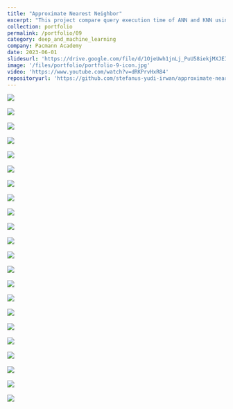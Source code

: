 ```yaml
---
title: "Approximate Nearest Neighbor"
excerpt: "This project compare query execution time of ANN and KNN using embedding with dimention (1x50)"
collection: portfolio
permalink: /portfolio/09
category: deep_and_machine_learning
company: Pacmann Academy
date: 2023-06-01
slidesurl: 'https://drive.google.com/file/d/1OjeUwh1jnLj_PuU58iekjMXJEI1qkOmF/view?usp=sharing'
image: '/files/portfolio/portfolio-9-icon.jpg'
video: 'https://www.youtube.com/watch?v=dRKPrvHxR84'
repositoryurl: 'https://github.com/stefanus-yudi-irwan/approximate-nearest-neighbor'
---
```

<img src="https://raw.githubusercontent.com/stefanus-yudi-irwan/approximate-nearest-neighbor/main/images/image-1.jpg"><br><br>
<img src="https://raw.githubusercontent.com/stefanus-yudi-irwan/approximate-nearest-neighbor/main/images/image-2.jpg"><br><br>
<img src="https://raw.githubusercontent.com/stefanus-yudi-irwan/approximate-nearest-neighbor/main/images/image-3.jpg"><br><br>
<img src="https://raw.githubusercontent.com/stefanus-yudi-irwan/approximate-nearest-neighbor/main/images/image-4.jpg"><br><br>
<img src="https://raw.githubusercontent.com/stefanus-yudi-irwan/approximate-nearest-neighbor/main/images/image-5.jpg"><br><br>
<img src="https://raw.githubusercontent.com/stefanus-yudi-irwan/approximate-nearest-neighbor/main/images/image-6.jpg"><br><br>
<img src="https://raw.githubusercontent.com/stefanus-yudi-irwan/approximate-nearest-neighbor/main/images/image-7.jpg"><br><br>
<img src="https://raw.githubusercontent.com/stefanus-yudi-irwan/approximate-nearest-neighbor/main/images/image-8.jpg"><br><br>
<img src="https://raw.githubusercontent.com/stefanus-yudi-irwan/approximate-nearest-neighbor/main/images/image-9.jpg"><br><br>
<img src="https://raw.githubusercontent.com/stefanus-yudi-irwan/approximate-nearest-neighbor/main/images/image-10.jpg"><br><br>
<img src="https://raw.githubusercontent.com/stefanus-yudi-irwan/approximate-nearest-neighbor/main/images/image-11.jpg"><br><br>
<img src="https://raw.githubusercontent.com/stefanus-yudi-irwan/approximate-nearest-neighbor/main/images/image-12.jpg"><br><br>
<img src="https://raw.githubusercontent.com/stefanus-yudi-irwan/approximate-nearest-neighbor/main/images/image-13.jpg"><br><br>
<img src="https://raw.githubusercontent.com/stefanus-yudi-irwan/approximate-nearest-neighbor/main/images/image-14.jpg"><br><br>
<img src="https://raw.githubusercontent.com/stefanus-yudi-irwan/approximate-nearest-neighbor/main/images/image-15.jpg"><br><br>
<img src="https://raw.githubusercontent.com/stefanus-yudi-irwan/approximate-nearest-neighbor/main/images/image-16.jpg"><br><br>
<img src="https://raw.githubusercontent.com/stefanus-yudi-irwan/approximate-nearest-neighbor/main/images/image-17.jpg"><br><br>
<img src="https://raw.githubusercontent.com/stefanus-yudi-irwan/approximate-nearest-neighbor/main/images/image-18.jpg"><br><br>
<img src="https://raw.githubusercontent.com/stefanus-yudi-irwan/approximate-nearest-neighbor/main/images/image-19.jpg"><br><br>
<img src="https://raw.githubusercontent.com/stefanus-yudi-irwan/approximate-nearest-neighbor/main/images/image-20.jpg"><br><br>
<img src="https://raw.githubusercontent.com/stefanus-yudi-irwan/approximate-nearest-neighbor/main/images/image-21.jpg"><br><br>
<img src="https://raw.githubusercontent.com/stefanus-yudi-irwan/approximate-nearest-neighbor/main/images/image-22.jpg"><br><br>
